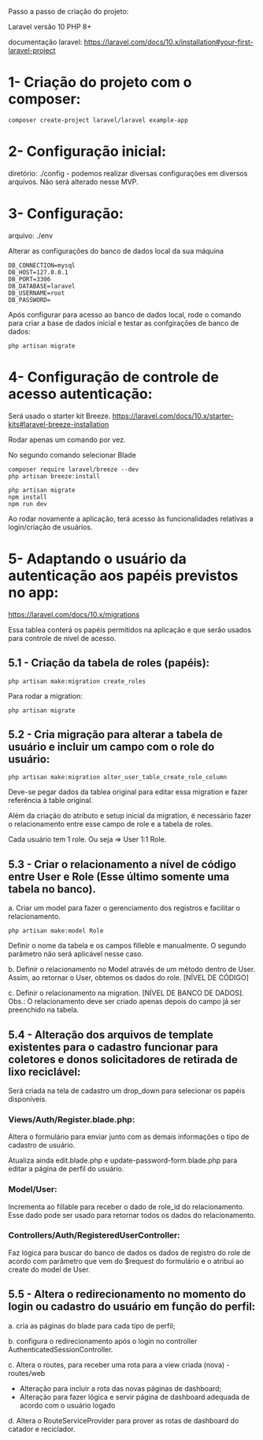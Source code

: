 Passo a passo de criação do projeto: 

Laravel versão 10
PHP 8+

documentação laravel: 
https://laravel.com/docs/10.x/installation#your-first-laravel-project

# 1- Criação do projeto com o composer: 
```shell
composer create-project laravel/laravel example-app
```

# 2- Configuração inicial: 

diretório: ./config - podemos realizar diversas configurações em diversos arquivos. Não será alterado nesse MVP. 

# 3- Configuração: 

arquivo: ./env 

Alterar as configurações do banco de dados local da sua máquina

```env
DB_CONNECTION=mysql
DB_HOST=127.0.0.1
DB_PORT=3306
DB_DATABASE=laravel
DB_USERNAME=root
DB_PASSWORD=
```

Após configurar para acesso ao banco de dados local, rode o comando para criar a base de dados inicial e testar as confgirações de banco de dados: 
```shell
php artisan migrate
```

# 4- Configuração de controle de acesso autenticação: 

Será usado o starter kit Breeze. 
https://laravel.com/docs/10.x/starter-kits#laravel-breeze-installation 

Rodar apenas um comando por vez. 

No segundo comando selecionar Blade

```shell
composer require laravel/breeze --dev 
php artisan breeze:install
 
php artisan migrate
npm install
npm run dev
```

Ao rodar novamente a aplicação, terá acesso às funcionalidades relativas a login/criação de usuários. 

# 5- Adaptando o usuário da autenticação aos papéis previstos no app: 
https://laravel.com/docs/10.x/migrations 

Essa tablea conterá os papéis permitidos na aplicação e que serão usados para controle de nível de acesso. 

## 5.1 - Criação da tabela de roles (papéis): 
```shel
php artisan make:migration create_roles  
```
Para rodar a migration: 
```shel
php artisan migrate
```

## 5.2 - Cria migração para alterar a tabela de usuário e incluir um campo com o role do usuário: 
```shel
php artisan make:migration alter_user_table_create_role_column  
```
Deve-se pegar dados da tablea original para editar essa migration e fazer referência à table original. 

Além da criação do atributo e setup inicial da migration, é necessário fazer o relacionamento entre esse campo de role e a tabela de roles. 

Cada usuário tem 1 role. Ou seja => User 1:1 Role.

## 5.3 - Criar o relacionamento a nível de código entre User e Role (Esse último somente uma tabela no banco).

a. Criar um model para fazer o gerenciamento dos registros e facilitar o relacionamento. 
```shel
php artisan make:model Role  
```
Definir o nome da tabela e os campos filleble e manualmente. O segundo parâmetro não será aplicável nesse caso. 

b. Definir o relacionamento no Model através de um método dentro de User. Assim, ao retornar o User, obtemos os dados do role. [NÍVEL DE CÓDIGO]

c. Definir o relacionamento na migration. [NÍVEL DE BANCO DE DADOS]. 
Obs.: O relacionamento deve ser criado apenas depois do campo já ser preenchido na tabela. 

## 5.4 - Alteração dos arquivos de template existentes para o cadastro funcionar para coletores e donos solicitadores de retirada de lixo reciclável: 

Será criada na tela de cadastro um drop_down para selecionar os papéis disponíveis. 

### Views/Auth/Register.blade.php: 

Altera o formulário para enviar junto com as demais informações o tipo de cadastro de usuário. 

Atualiza ainda edit.blade.php e update-password-form.blade.php para editar a página de perfil do usuário.

### Model/User: 

Incrementa ao fillable para receber o dado de role_id do relacionamento. 
Esse dado pode ser usado para retornar todos os dados do relacionamento. 

### Controllers/Auth/RegisteredUserController: 

Faz lógica para buscar do banco de dados os dados de registro do role de acordo com parâmetro que vem do $request do formulário e o atribui ao create do model de User. 

## 5.5 - Altera o redirecionamento no momento do login ou cadastro do usuário em função do perfil: 

a. cria as páginas do blade para cada tipo de perfil;

b. configura o redirecionamento após o login no controller AuthenticatedSessionController.

c. Altera o routes, para receber uma rota para a view criada (nova) - routes/web

- Alteração para incluir a rota das novas páginas de dashboard;
- Alteração para fazer lógica e servir página de dashboard adequada de acordo com o usuário logado

d. Altera o RouteServiceProvider para prover as rotas de dashboard do catador e reciclador.



